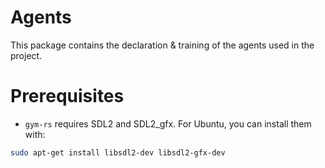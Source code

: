 # Agents

This package contains the declaration & training of the agents used in the project.

# Prerequisites
- `gym-rs` requires SDL2 and SDL2_gfx. For Ubuntu, you can install them with:
```sh
sudo apt-get install libsdl2-dev libsdl2-gfx-dev
```

